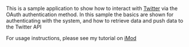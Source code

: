 <p>This is a sample application to show how to interact with <a href="http://twitter.com" target="_blank">Twitter</a> via the OAuth authentication method. In this sample the basics are shown for authenticating with the system, and how to retrieve data and push data to the Twitter API</a>
<p>For usage instructions, please see my tutorial on <a href="http://goo.gl/Pdtt" target="_blank">iMod</a>
